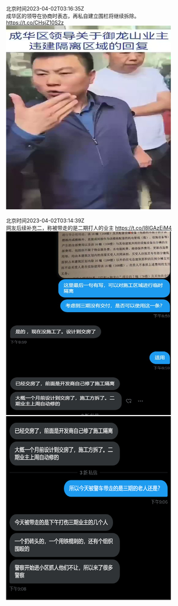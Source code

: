 北京时间2023-04-02T03:16:35Z<br>成华区的领导在协商时表态，再私自建立围栏将继续拆除。 https://t.co/CHsjZ10S2z<br><img src='/temp/video/2023/v-Month-4/x-Day-02/whyyoutouzhele/1642244584867524609_0.jpg' width='450' height='500'><br><br>北京时间2023-04-02T03:14:39Z<br>网友后续补充二，称被带走的是二期打人的业主 https://t.co/I8lGAzEiM4<br><img src='/temp/image/2023/v-Month-4/1642244100710625282_0.jpg' width='450' height='500'><img src='/temp/image/2023/v-Month-4/1642244100710625282_1.jpg' width='450' height='500'><br><br>